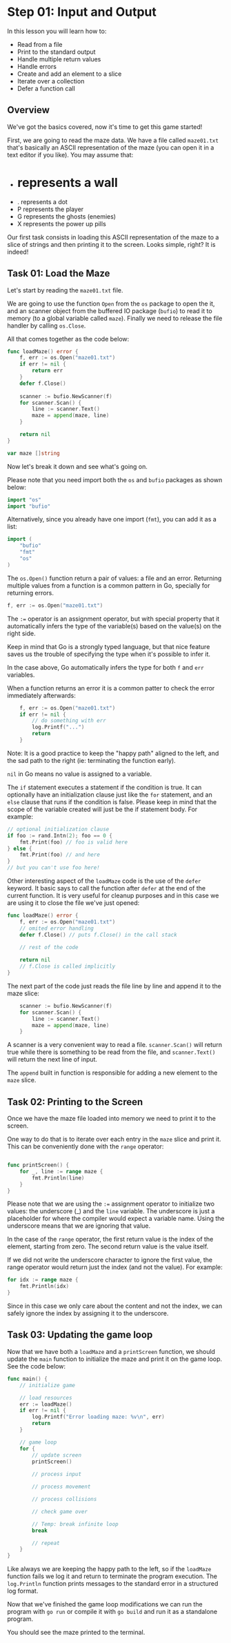 # Step 01: Input and Output

In this lesson you will learn how to:

- Read from a file
- Print to the standard output
- Handle multiple return values
- Handle errors
- Create and add an element to a slice
- Iterate over a collection
- Defer a function call

## Overview

We've got the basics covered, now it's time to get this game started!

First, we are going to read the maze data. We have a file called `maze01.txt` that's basically an ASCII representation of the maze (you can open it in a text editor if you like). You may assume that:

- # represents a wall
- . represents a dot
- P represents the player
- G represents the ghosts (enemies)
- X represents the power up pills

Our first task consists in loading this ASCII representation of the maze to a slice of strings and then printing it to the screen. Looks simple, right? It is indeed!

## Task 01: Load the Maze

Let's start by reading the `maze01.txt` file.

We are going to use the function `Open` from the `os` package to open the it, and an scanner object from the buffered IO package (`bufio`) to read it to memory (to a global variable called `maze`). Finally we need to release the file handler by calling `os.Close`. 

All that comes together as the code below:

```go
func loadMaze() error {
	f, err := os.Open("maze01.txt")
	if err != nil {
		return err
	}
    defer f.Close()
    
	scanner := bufio.NewScanner(f)
	for scanner.Scan() {
		line := scanner.Text()
		maze = append(maze, line)
	}

	return nil
}

var maze []string

```

Now let's break it down and see what's going on.

Please note that you need import both the `os` and `bufio` packages as shown below:

```go
import "os"
import "bufio"
```

Alternatively, since you already have one import (`fmt`), you can add it as a list:

```go
import (
    "bufio"
    "fmt"
    "os"
)
```

The `os.Open()` function return a pair of values: a file and an error. Returning multiple values from a function is a common pattern in Go, specially for returning errors.

```go
f, err := os.Open("maze01.txt")
```

The `:=` operator is an assignment operator, but with special property that it automatically infers the type of the variable(s) based on the value(s) on the right side. 

Keep in mind that Go is a strongly typed language, but that nice feature saves us the trouble of specifying the type when it's possible to infer it.

In the case above, Go automatically infers the type for both `f` and `err` variables.

When a function returns an error it is a common patter to check the error immediately afterwards:

```go
	f, err := os.Open("maze01.txt")
	if err != nil {
        // do something with err
        log.Printf("...")
        return
	}
```

Note: It is a good practice to keep the "happy path" aligned to the left, and the sad path to the right (ie: terminating the function early).

`nil` in Go means no value is assigned to a variable. 

The `if` statement executes a statement if the condition is true. It can optionally have an initialization clause just like the `for` statement, and an `else` clause that runs if the condition is false. Please keep in mind that the scope of the variable created will just be the if statement body. For example:

```go
// optional initialization clause
if foo := rand.Intn(2); foo == 0 {
    fmt.Print(foo) // foo is valid here
} else {
    fmt.Print(foo) // and here
}
// but you can't use foo here!
```

Other interesting aspect of the `loadMaze` code is the use of the `defer` keyword. It basic says to call the function after `defer` at the end of the current function. It is very useful for cleanup purposes and in this case we are using it to close the file we've just opened:

```go
func loadMaze() error {
    f, err := os.Open("maze01.txt")
    // omited error handling
    defer f.Close() // puts f.Close() in the call stack

    // rest of the code
    
    return nil
    // f.Close is called implicitly
}
```

The next part of the code just reads the file line by line and append it to the maze slice:

```go
	scanner := bufio.NewScanner(f)
	for scanner.Scan() {
		line := scanner.Text()
		maze = append(maze, line)
	}
```

A scanner is a very convenient way to read a file. `scanner.Scan()` will return true while there is something to be read from the file, and `scanner.Text()` will return the next line of input.

The `append` built in function is responsible for adding a new element to the `maze` slice.

## Task 02: Printing to the Screen

Once we have the maze file loaded into memory we need to print it to the screen.

One way to do that is to iterate over each entry in the `maze` slice and print it. This can be conveniently done with the `range` operator:

```go

func printScreen() {
	for _, line := range maze {
		fmt.Println(line)
	}
}
```

Please note that we are using the `:=` assignment operator to initialize two values: the underscore (_) and the `line` variable. The underscore is just a placeholder for where the compiler would expect a variable name. Using the underscore means that we are ignoring that value.

In the case of the `range` operator, the first return value is the index of the element, starting from zero. The second return value is the value itself.

If we did not write the underscore character to ignore the first value, the range operator would return just the index (and not the value). For example:

```go
for idx := range maze {
    fmt.Println(idx)
}
```

Since in this case we only care about the content and not the index, we can safely ignore the index by assigning it to the underscore.

## Task 03: Updating the game loop

Now that we have both a `loadMaze` and a `printScreen` function, we should update the `main` function to initialize the maze and print it on the game loop. See the code below:

```go
func main() {
	// initialize game

	// load resources
	err := loadMaze()
	if err != nil {
		log.Printf("Error loading maze: %v\n", err)
		return
	}

	// game loop
	for {
		// update screen
        printScreen()
        
		// process input

		// process movement

		// process collisions

		// check game over

		// Temp: break infinite loop
		break

		// repeat
	}
}
```

Like always we are keeping the happy path to the left, so if the `loadMaze` function fails we log it and return to terminate the program execution. The `log.Println` function prints messages to the standard error in a structured log format.

Now that we've finished the game loop modifications we can run the program with `go run` or compile it with `go build` and run it as a standalone program.

You should see the maze printed to the terminal.